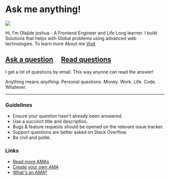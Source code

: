 # Ask me anything!
<img src="https://media.licdn.com/dms/image/C4D03AQGbtFmUJF9FMQ/profile-displayphoto-shrink_200_200/0?e=1570665600&v=beta&t=pewCIzKAfTDCjUC4Q08P4WbAqe3hr96oMtVoZAx6TMk" />

Hi, I'm Olajide joshua - A Frontend Engineer and Life Long learner. I build Solutions that helps with Global problems using advanced web technologies. To learn more About me [Visit](https://joshuaolajide.herokuapp.com) 

## [Ask a question](../../issues/new) &nbsp;&nbsp;&nbsp; [Read questions](../../issues?utf8=%E2%9C%93&q=is%3Aissue%20is%3Aclosed%20sort%3Aupdated-desc%20-label%3Ahidden)

I get a lot of questions by email. This way anyone can read the answer!

Anything means *anything*. Personal questions. Money. Work. Life. Code. Whatever.

---


### Guidelines

- Ensure your question hasn't already been answered.
- Use a succinct title and description.
- Bugs & feature requests should be opened on the relevant issue tracker.
- Support questions are better asked on Stack Overflow.
- Be civil and polite.

### Links

- [Read more AMAs](https://github.com/sindresorhus/amas)
- [Create your own AMA](https://github.com/sindresorhus/amas/blob/master/create-ama.md)
- [What's an AMA?](https://en.wikipedia.org/wiki//r/IAmA)

